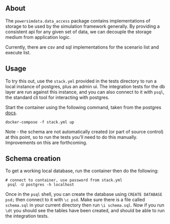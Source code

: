 ## About
The `powersimdata.data_access` package contains implementations of storage to
be used by the simulation framework generally. By providing a consistent api
for any given set of data, we can decouple the storage medium from application
logic.

Currently, there are csv and sql implementations for the scenario list and
execute list.

## Usage
To try this out, use the `stack.yml` provided in the tests directory to run a
local instance of postgres, plus an admin ui. The integration tests for the db layer are run against this instance, and you can also connect to it with `psql`, the standard cli tool for interacting with postgres.

Start the container using the following command, taken from the postgres
[docs](https://github.com/docker-library/docs/blob/master/postgres/README.md).
```
docker-compose -f stack.yml up
```

Note - the schema are not automatically created (or part of source control) at this point, so to run the tests you'll need to do this manually. Improvements on this are forthcoming. 

## Schema creation
To get a working local database, run the container then do the following:

```
# connect to container, use password from stack.yml
 psql -U postgres -h localhost
```

Once in the `psql` shell, you can create the database using `CREATE DATABASE
psd;` then connect to it with `\c psd`. Make sure there is a file called
`schema.sql` in your current directory then run `\i schema.sql`. Now if you run
`\dt` you should see the tables have been created, and should be able to run
the integration tests. 
